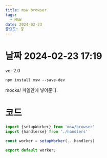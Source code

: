 ```yaml
---
title: msw browser
tags:
  - MSW
date: 2024-02-23
중요도: 중
---
```

# 날짜  2024-02-23 17:19
ver 2.0

`npm install msw --save-dev`

mocks/ 파일안에 넣어준다.
# 코드
```ts
import {setupWorker} from 'msw/browser'
import {handlerse} from './handlers'

const worker = setupWorker(...handlers)

export default worker;

```